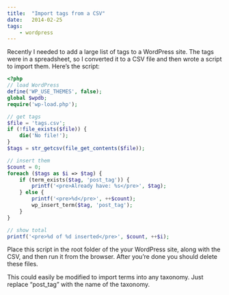 ```yaml
---
title:  "Import tags from a CSV"
date:   2014-02-25
tags:
    - wordpress
---
```


Recently I needed to add a large list of tags to a WordPress site. The tags were in a spreadsheet, so I converted it to a CSV file and then wrote a script to import them. Here’s the script:

```php
<?php
// load WordPress
define('WP_USE_THEMES', false);
global $wpdb;
require('wp-load.php');

// get tags
$file = 'tags.csv';
if (!file_exists($file)) {
    die('No file!');
}
$tags = str_getcsv(file_get_contents($file));

// insert them
$count = 0;
foreach ($tags as $i => $tag) {
    if (term_exists($tag, 'post_tag')) {
        printf('<pre>Already have: %s</pre>', $tag);
    } else {
        printf('<pre>%d</pre>', ++$count);
        wp_insert_term($tag, 'post_tag');
    }
}

// show total
printf('<pre>%d of %d inserted</pre>', $count, ++$i);
```

Place this script in the root folder of the your WordPress site, along with the CSV, and then run it from the browser. After you’re done you should delete these files.

This could easily be modified to import terms into any taxonomy. Just replace “post_tag” with the name of the taxonomy.
